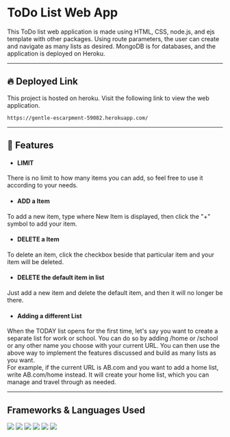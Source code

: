 <h1> ToDo List Web App </h1>

 This ToDo list web application is made using HTML, CSS, node.js, and ejs template with other packages. Using route parameters, the user can create and navigate as many lists as desired. MongoDB is for databases, and the application is deployed on Heroku.

<hr>

## :fire: Deployed Link ##

This project is hosted on heroku. Visit the following link to view the web application.

```
https://gentle-escarpment-59082.herokuapp.com/
```
<hr>

## 🚀 Features
- #### LIMIT 
There is no limit to how many items you can add, so feel free to use it according to your needs.

- #### ADD a Item
To add a new item, type where New Item is displayed, then click the "+" symbol to add your item.

- #### DELETE a Item
To delete an item, click the checkbox beside that particular item and your item will be deleted.

- #### DELETE the default item in list
Just add a new item and delete the default item, and then it will no longer be there.

- #### Adding a different List
When the TODAY list opens for the first time, let's say you want to create a separate list for work or school. You can do so by adding /home or /school or any other name you choose with your current URL. You can then use the above way to implement the features discussed and build as many lists as you want. <br>
For example, if the current URL is AB.com and you want to add a home list, write AB.com/home instead. It will create your home list, which you can manage and travel through as needed.

<hr>

## Frameworks & Languages Used
<a href=""><img src="https://img.shields.io/badge/Node.js-339933?style=for-the-badge&logo=nodedotjs&logoColor=white" /></a>
<a href=""><img src="https://img.shields.io/badge/Express.js-000000?style=for-the-badge&logo=express&logoColor=white" /></a>
<a href=""><img src="https://img.shields.io/badge/JavaScript-323330?style=for-the-badge&logo=javascript&logoColor=F7DF1E" /></a>
<a href=""><img src="https://img.shields.io/badge/MongoDB-4EA94B?style=for-the-badge&logo=mongodb&logoColor=white" /></a>
<a href=""><img src="https://img.shields.io/badge/HTML5-E34F26?style=for-the-badge&logo=html5&logoColor=white" /></a>
<a href=""><img src="https://img.shields.io/badge/CSS3-1572B6?style=for-the-badge&logo=css3&logoColor=white" /></a>



